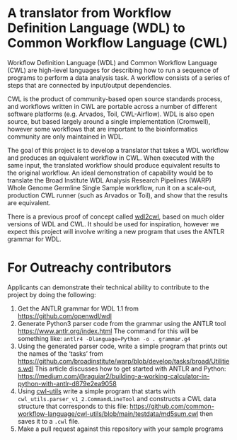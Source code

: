 # A translator from Workflow Definition Language (WDL) to Common Workflow Language (CWL)

Workflow Definition Language (WDL) and Common Workflow Language (CWL)
are high-level languages for describing how to run a sequence of
programs to perform a data analysis task.  A workflow consists of a
series of steps that are connected by input/output dependencies.

CWL is the product of community-based open source standards process,
and workflows written in CWL are portable across a number of different
software platforms (e.g. Arvados, Toil, CWL-Airflow).  WDL is also
open source, but based largely around a single implementation
(Cromwell), however some workflows that are important to the
bioinformatics community are only maintained in WDL.

The goal of this project is to develop a translator that takes a WDL
workflow and produces an equivalent workflow in CWL.  When executed
with the same input, the translated workflow should produce equivalent
results to the original workflow.  An ideal demonstration of
capability would be to translate the Broad Institute WDL Analysis
Research Pipelines (WARP) Whole Genome Germline Single Sample
workflow, run it on a scale-out, production CWL runner (such as
Arvados or Toil), and show that the results are equivalent.

There is a previous proof of concept called
[wdl2cwl](https://github.com/common-workflow-lab/wdl2cwl), based on
much older versions of WDL and CWL.  It should be used for
inspiration, however we expect this project will involve writing a new
program that uses the ANTLR grammar for WDL.

# For Outreachy contributors

Applicants can demonstrate their technical ability to contribute to
the project by doing the following:

1. Get the ANTLR grammar for WDL 1.1 from https://github.com/openwdl/wdl
2. Generate Python3 parser code from the grammar using the ANTLR tool
https://www.antlr.org/index.html The command for this will be something like:
`antlr4 -Dlanguage=Python -o . grammar.g4`
3. Using the generated parser code, write a simple program that prints
out the names of the ‘tasks’ from
https://github.com/broadinstitute/warp/blob/develop/tasks/broad/Utilities.wdl
This article discusses how to get started with ANTLR and Python:
https://medium.com/@raguiar2/building-a-working-calculator-in-python-with-antlr-d879e2ea9058
4. Using
   [cwl-utils](https://github.com/common-workflow-language/cwl-utils)
   write a simple program that starts with `cwl_utils.parser_v1_2.CommandLineTool` and constructs a CWL data structure that corresponds to this file:
   https://github.com/common-workflow-language/cwl-utils/blob/main/testdata/md5sum.cwl
   then saves it to a `.cwl` file.
5. Make a pull request against this repository with your sample programs
